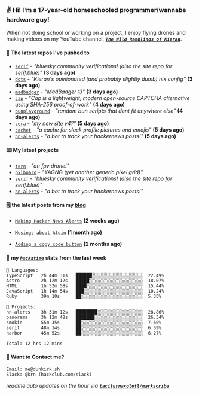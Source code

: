 ### ✌️ Hi! I'm a 17-year-old homeschooled programmer/wannabe hardware guy!

When not doing school or working on a project, I enjoy flying drones and making videos on my YouTube channel, [**_`The Wild Ramblings of Kieran`_**](https://youtube.com/@kieran.rambles).

#### 👷 The latest repos I've pushed to

- [`serif`](https://github.com/taciturnaxolotl/serif) - _"bluesky community verifications! (also the site repo for serif.blue)"_ **(3 days ago)**
- [`dots`](https://github.com/taciturnaxolotl/dots) - _"Kieran's opinionated (and probably slightly dumb) nix config"_ **(3 days ago)**
- [`madbadger`](https://github.com/taciturnaxolotl/madbadger) - _"MadBadger :3"_ **(3 days ago)**
- [`cap`](https://github.com/tiagorangel1/cap) - _"Cap is a lightweight, modern open-source CAPTCHA alternative using SHA-256 proof-of-work"_ **(4 days ago)**
- [`bunplayground`](https://github.com/taciturnaxolotl/bunplayground) - _"random bun scripts that dont fit anywhere else"_ **(4 days ago)**
- [`zera`](https://github.com/taciturnaxolotl/zera) - _"my new site v4?"_ **(5 days ago)**
- [`cachet`](https://github.com/taciturnaxolotl/cachet) - _"a cache for slack profile pictures and emojis"_ **(5 days ago)**
- [`hn-alerts`](https://github.com/taciturnaxolotl/hn-alerts) - _"a bot to track your hackernews posts!"_ **(5 days ago)**

#### ⌨️ My latest projects

- [`tern`](https://github.com/taciturnaxolotl/tern) - _"an fpv drone!"_
- [`pxlboard`](https://github.com/taciturnaxolotl/pxlboard) - _"YAGNG (yet another generic pixel grid)"_
- [`serif`](https://github.com/taciturnaxolotl/serif) - _"bluesky community verifications! (also the site repo for serif.blue)"_
- [`hn-alerts`](https://github.com/taciturnaxolotl/hn-alerts) - _"a bot to track your hackernews posts!"_

#### 🗒️ the latest posts from my [blog](https://dunkirk.sh)

- [`Making Hacker News Alerts`](https://dunkirk.sh/blog/hn-alerts/) **(2 weeks ago)**

- [`Musings about Atuin`](https://dunkirk.sh/blog/atuin/) **(1 month ago)**

- [`Adding a copy code button`](https://dunkirk.sh/blog/adding-a-copy-button/) **(2 months ago)**



#### 📡 my [_`hackatime`_](https://waka.hackclub.com) stats from the last week

```text
💾 Languages:
TypeScript   2h 44m 31s   ██████░░░░░░░░░░░░░░░░░░░  22.49%
Astro        2h 12m 12s   █████░░░░░░░░░░░░░░░░░░░░  18.07%
HTML         1h 52m 58s   ████░░░░░░░░░░░░░░░░░░░░░  15.44%
JavaScript   1h 14m 54s   ███░░░░░░░░░░░░░░░░░░░░░░  10.24%
Ruby         39m 10s      ██░░░░░░░░░░░░░░░░░░░░░░░  5.35%

💼 Projects:
hn-alerts    3h 31m 12s   ████████░░░░░░░░░░░░░░░░░  28.86%
panorama     3h 12m 48s   ███████░░░░░░░░░░░░░░░░░░  26.34%
smokie       55m 35s      ██░░░░░░░░░░░░░░░░░░░░░░░  7.60%
serif        48m 14s      ██░░░░░░░░░░░░░░░░░░░░░░░  6.59%
harbor       45m 52s      ██░░░░░░░░░░░░░░░░░░░░░░░  6.27%

Total: 12 hrs 12 mins
```

#### 📮 Want to Contact me?

```text
Email: me@dunkirk.sh
Slack: @krn (hackclub.com/slack)
```

_readme auto updates on the hour via [**`taciturnaxolotl/markscribe`**](https://github.com/taciturnaxolotl/markscribe)_
